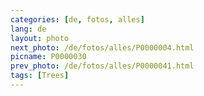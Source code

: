 ```yaml
---
categories: [de, fotos, alles]
lang: de
layout: photo
next_photo: /de/fotos/alles/P0000004.html
picname: P0000030
prev_photo: /de/fotos/alles/P0000041.html
tags: [Trees]
---
```

